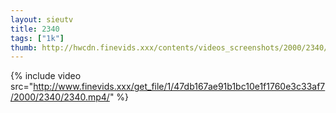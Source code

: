```yaml
--- 
layout: sieutv
title: 2340
tags: ["1k"]
thumb: http://hwcdn.finevids.xxx/contents/videos_screenshots/2000/2340/preview.mp4.jpg
---
```

{% include video src="http://www.finevids.xxx/get_file/1/47db167ae91b1bc10e1f1760e3c33af7/2000/2340/2340.mp4/" %} 
